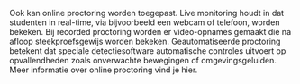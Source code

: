 Ook kan online proctoring worden toegepast. Live monitoring houdt in dat studenten in real-time, via bijvoorbeeld een webcam of telefoon, worden bekeken. Bij recorded proctoring worden er video-opnames gemaakt die na afloop steekproefsgewijs worden bekeken. Geautomatiseerde proctoring betekent dat speciale detectiesoftware automatische controles uitvoert op opvallendheden zoals onverwachte bewegingen of omgevingsgeluiden. Meer informatie over online proctoring vind je hier. 